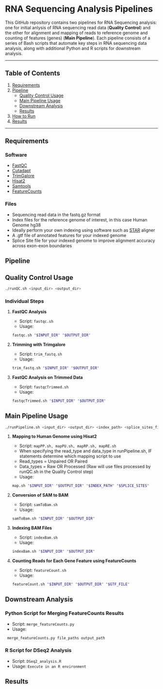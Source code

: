 # RNA Sequencing Analysis Pipelines

This GitHub repository contains two pipelines for RNA Sequencing analysis: one for initial anlysis of RNA sequencing read data (**Quality Control**) and the other for alignment and mapping of reads to reference genome and counting of features (genes) (**Main Pipeline**). Each pipeline consists of a series of Bash scripts that automate key steps in RNA sequencing data analysis, along with additional Python and R scripts for downstream analysis.

---

## Table of Contents
1. [Requirements](#requirements)
2. [Pipeline](#pipeline)
    - [Quality Control Usage](#quality-control-usage)
    - [Main Pipeline Usage](#main-pipeline-usage)
    - [Downstream Analysis](#downstream-analysis)
    - [Results](#results)
3. [How to Run](#how-to-run)
4. [Results](#results)

---


## Requirements

### Software
- [FastQC](https://www.bioinformatics.babraham.ac.uk/projects/fastqc/)
- [Cutadapt](https://cutadapt.readthedocs.io/en/stable/)
- [TrimGalore](https://www.bioinformatics.babraham.ac.uk/projects/trim_galore/)
- [Hisat2](https://daehwankimlab.github.io/hisat2/)
- [Samtools](http://www.htslib.org/)
- [FeatureCounts](http://subread.sourceforge.net/)

### Files
- Sequencing read data in the fastq.gz format
- Index files for the reference genome of interest, in this case Human Genome hg38
- Ideally perform your own indexing using software such as [STAR](https://github.com/alexdobin/STAR) aligner
- A .gtf file of annotated features for your indexed genome 
- Splice Site file for your indexed genome to improve alignment accuracy across exon-exon boundaries

## Pipeline

## Quality Control Usage

```bash
./runQC.sh <input_dir> <output_dir>
```
### Individual Steps

1. **FastQC Analysis**

   - Script: `fastqc.sh`
   - Usage: 
    ```bash 
    fastqc.sh "$INPUT_DIR" "$OUTPUT_DIR"
    ```

2. **Trimming with Trimgalore**

   - Script: `trim_fastq.sh`
   - Usage: 
   ```bash 
   trim_fastq.sh "$INPUT_DIR" "$OUTPUT_DIR"
   ```

3. **FastQC Analysis on Trimmed Data**

   - Script: `fastqcTrimmed.sh`
   - Usage: 
   ```bash 
   fastqcTrimmed.sh "$INPUT_DIR" "$OUTPUT_DIR"
   ```

## Main Pipeline Usage

```bash
./runPipeline.sh <input_dir> <output_dir> <index_path> <splice_sites_file> <gtf_file> <read_type> <data_type>
```

1. **Mapping to Human Genome using Hisat2**

   - Script: `mapPP.sh, mapPU.sh, mapRP.sh, mapRE.sh`
   - When specifying the read_type and data_type in runPipeline.sh, IF statements determine which mapping script to use
   - Read_types = Unpaired OR Paired
   - Data_types = Raw OR Processed (Raw will use files processed by runQC.sh in the Quality Control step)
   - Usage: 
   ```bash 
   map.sh "$INPUT_DIR" "$OUTPUT_DIR" "$INDEX_PATH" "$SPLICE_SITES"
   ```

2. **Conversion of SAM to BAM**

   - Script: `samToBam.sh`
   - Usage: 
   ```bash 
   samToBam.sh "$INPUT_DIR" "$OUTPUT_DIR"
   ```

3. **Indexing BAM Files**

   - Script: `indexBam.sh`
   - Usage: 
   ```bash 
   indexBam.sh "$INPUT_DIR" "$OUTPUT_DIR"
   ```

4. **Counting Reads for Each Gene Feature using FeatureCounts**

   - Script: `featureCount.sh`
   - Usage: 
   ```bash 
   featureCount.sh "$INPUT_DIR" "$OUTPUT_DIR" "$GTF_FILE"
   ```

## Downstream Analysis

### Python Script for Merging FeatureCounts Results

   - Script: `merge_featureCounts.py`
   - Usage: 
   ```python 
    merge_featureCounts.py file_paths output_path
   ```

### R Script for DSeq2 Analysis

   - Script: `DSeq2_analysis.R`
   - Usage: `Execute in an R environment`

## Results
